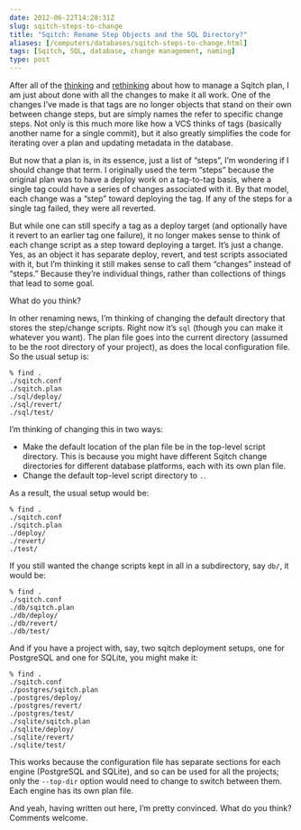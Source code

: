 ```yaml
--- 
date: 2012-06-22T14:28:31Z
slug: sqitch-steps-to-change
title: "Sqitch: Rename Step Objects and the SQL Directory?"
aliases: [/computers/databases/sqitch-steps-to-change.html]
tags: [Sqitch, SQL, database, change management, naming]
type: post
---
```


<p>After all of the <a href="/computers/databases/evolving-sqitch-plan.html">thinking</a>
and <a href="/computers/databases/sqitch-vcs-again.html">rethinking</a> about how to
manage a Sqitch plan, I am just about done with all the changes to make it all
work. One of the changes I’ve made is that tags are no longer objects that
stand on their own between change steps, but are simply names the refer to
specific change steps. Not only is this much more like how a VCS thinks of
tags (basically another name for a single commit), but it also greatly
simplifies the code for iterating over a plan and updating metadata in the
database.</p>

<p>But now that a plan is, in its essence, just a list of “steps”, I’m wondering
if I should change that term. I originally used the term “steps” because the
original plan was to have a deploy work on a tag-to-tag basis, where a single
tag could have a series of changes associated with it. By that model, each
change was a “step” toward deploying the tag. If any of the steps for a single
tag failed, they were all reverted.</p>

<p>But while one can still specify a tag as a deploy target (and optionally have
it revert to an earlier tag one failure), it no longer makes sense to think of
each change script as a step toward deploying a target. It’s just a change.
Yes, as an object it has separate deploy, revert, and test scripts associated
with it, but I’m thinking it still makes sense to call them “changes” instead
of “steps.” Because they’re individual things, rather than collections of
things that lead to some goal.</p>

<p>What do you think?</p>

<p>In other renaming news, I’m thinking of changing the default directory that
stores the step/change scripts. Right now it’s <code>sql</code> (though you can make it
whatever you want). The plan file goes into the current directory (assumed to
be the root directory of your project), as does the local configuration file.
So the usual setup is:</p>

<pre><code>% find .
./sqitch.conf
./sqitch.plan
./sql/deploy/
./sql/revert/
./sql/test/
</code></pre>

<p> I’m thinking of changing this in two ways:</p>

<ul>
<li>Make the default location of the plan file be in the top-level script
directory. This is because you might have different Sqitch change
directories for different database platforms, each with its own plan file.</li>
<li>Change the default top-level script directory to <code>.</code>.</li>
</ul>


<p>As a result, the usual setup would be:</p>

<pre><code>% find .
./sqitch.conf
./sqitch.plan
./deploy/
./revert/
./test/
</code></pre>

<p>If you still wanted the change scripts kept in all in a subdirectory, say <code>db/</code>, it would be:</p>

<pre><code>% find .
./sqitch.conf
./db/sqitch.plan
./db/deploy/
./db/revert/
./db/test/
</code></pre>

<p>And if you have a project with, say, two sqitch deployment setups, one for PostgreSQL and one for SQLite, you might make it:</p>

<pre><code>% find .
./sqitch.conf
./postgres/sqitch.plan
./postgres/deploy/
./postgres/revert/
./postgres/test/
./sqlite/sqitch.plan
./sqlite/deploy/
./sqlite/revert/
./sqlite/test/
</code></pre>

<p>This works because the configuration file has separate sections for each
engine (PostgreSQL and SQLite), and so can be used for all the projects; only
the <code>--top-dir</code> option would need to change to switch between them. Each
engine has its own plan file.</p>

<p>And yeah, having written out here, I’m pretty convinced. What do you think?
Comments welcome.</p>
